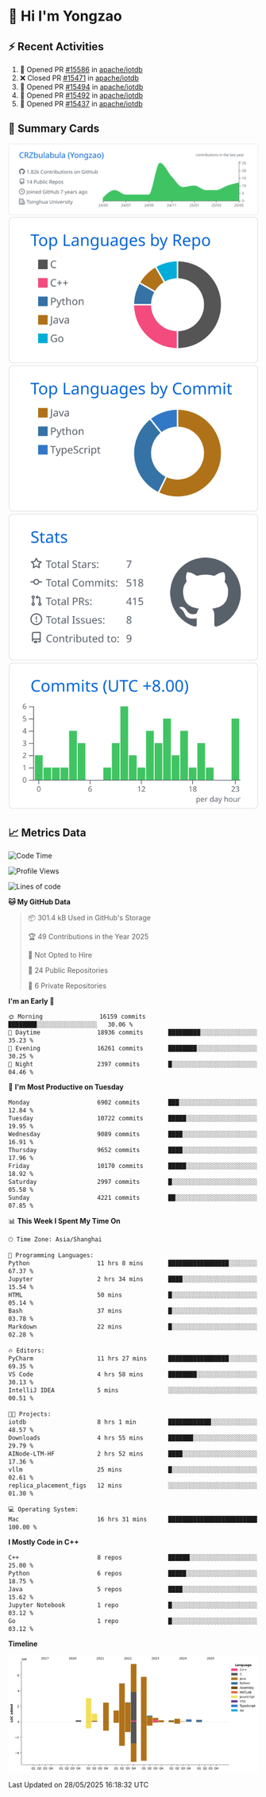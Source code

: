 # 👋 Hi I'm Yongzao

## ⚡ Recent Activities
<!--START_SECTION:activity-->
1. 💪 Opened PR [#15586](https://github.com/apache/iotdb/pull/15586) in [apache/iotdb](https://github.com/apache/iotdb)
2. ❌ Closed PR [#15471](https://github.com/apache/iotdb/pull/15471) in [apache/iotdb](https://github.com/apache/iotdb)
3. 💪 Opened PR [#15494](https://github.com/apache/iotdb/pull/15494) in [apache/iotdb](https://github.com/apache/iotdb)
4. 💪 Opened PR [#15492](https://github.com/apache/iotdb/pull/15492) in [apache/iotdb](https://github.com/apache/iotdb)
5. 💪 Opened PR [#15437](https://github.com/apache/iotdb/pull/15437) in [apache/iotdb](https://github.com/apache/iotdb)
<!--END_SECTION:activity-->

## 🎑 Summary Cards

[![](https://raw.githubusercontent.com/CRZbulabula/CRZbulabula/main/profile-summary-card-output/github/0-profile-details.svg)](https://github.com/vn7n24fzkq/github-profile-summary-cards)
[![](https://raw.githubusercontent.com/CRZbulabula/CRZbulabula/main/profile-summary-card-output/github/1-repos-per-language.svg)](https://github.com/vn7n24fzkq/github-profile-summary-cards) [![](https://raw.githubusercontent.com/CRZbulabula/CRZbulabula/main/profile-summary-card-output/github/2-most-commit-language.svg)](https://github.com/vn7n24fzkq/github-profile-summary-cards)
[![](https://raw.githubusercontent.com/CRZbulabula/CRZbulabula/main/profile-summary-card-output/github/3-stats.svg)](https://github.com/vn7n24fzkq/github-profile-summary-cards) [![](https://raw.githubusercontent.com/CRZbulabula/CRZbulabula/main/profile-summary-card-output/github/4-productive-time.svg)](https://github.com/vn7n24fzkq/github-profile-summary-cards)

## 📈 Metrics Data

<!--START_SECTION:waka-->
![Code Time](http://img.shields.io/badge/Code%20Time-883%20hrs%2017%20mins-blue)

![Profile Views](http://img.shields.io/badge/Profile%20Views-0-blue)

![Lines of code](https://img.shields.io/badge/From%20Hello%20World%20I%27ve%20Written-31.3%20million%20lines%20of%20code-blue)

**🐱 My GitHub Data** 

> 📦 301.4 kB Used in GitHub's Storage 
 > 
> 🏆 49 Contributions in the Year 2025
 > 
> 🚫 Not Opted to Hire
 > 
> 📜 24 Public Repositories 
 > 
> 🔑 6 Private Repositories 
 > 
**I'm an Early 🐤** 

```text
🌞 Morning                16159 commits       ████████░░░░░░░░░░░░░░░░░   30.06 % 
🌆 Daytime                18936 commits       █████████░░░░░░░░░░░░░░░░   35.23 % 
🌃 Evening                16261 commits       ████████░░░░░░░░░░░░░░░░░   30.25 % 
🌙 Night                  2397 commits        █░░░░░░░░░░░░░░░░░░░░░░░░   04.46 % 
```
📅 **I'm Most Productive on Tuesday** 

```text
Monday                   6902 commits        ███░░░░░░░░░░░░░░░░░░░░░░   12.84 % 
Tuesday                  10722 commits       █████░░░░░░░░░░░░░░░░░░░░   19.95 % 
Wednesday                9089 commits        ████░░░░░░░░░░░░░░░░░░░░░   16.91 % 
Thursday                 9652 commits        ████░░░░░░░░░░░░░░░░░░░░░   17.96 % 
Friday                   10170 commits       █████░░░░░░░░░░░░░░░░░░░░   18.92 % 
Saturday                 2997 commits        █░░░░░░░░░░░░░░░░░░░░░░░░   05.58 % 
Sunday                   4221 commits        ██░░░░░░░░░░░░░░░░░░░░░░░   07.85 % 
```


📊 **This Week I Spent My Time On** 

```text
🕑︎ Time Zone: Asia/Shanghai

💬 Programming Languages: 
Python                   11 hrs 8 mins       █████████████████░░░░░░░░   67.37 % 
Jupyter                  2 hrs 34 mins       ████░░░░░░░░░░░░░░░░░░░░░   15.54 % 
HTML                     50 mins             █░░░░░░░░░░░░░░░░░░░░░░░░   05.14 % 
Bash                     37 mins             █░░░░░░░░░░░░░░░░░░░░░░░░   03.78 % 
Markdown                 22 mins             █░░░░░░░░░░░░░░░░░░░░░░░░   02.28 % 

🔥 Editors: 
PyCharm                  11 hrs 27 mins      █████████████████░░░░░░░░   69.35 % 
VS Code                  4 hrs 58 mins       ████████░░░░░░░░░░░░░░░░░   30.13 % 
IntelliJ IDEA            5 mins              ░░░░░░░░░░░░░░░░░░░░░░░░░   00.51 % 

🐱‍💻 Projects: 
iotdb                    8 hrs 1 min         ████████████░░░░░░░░░░░░░   48.57 % 
Downloads                4 hrs 55 mins       ███████░░░░░░░░░░░░░░░░░░   29.79 % 
AINode-LTM-HF            2 hrs 52 mins       ████░░░░░░░░░░░░░░░░░░░░░   17.36 % 
vllm                     25 mins             █░░░░░░░░░░░░░░░░░░░░░░░░   02.61 % 
replica_placement_figs   12 mins             ░░░░░░░░░░░░░░░░░░░░░░░░░   01.30 % 

💻 Operating System: 
Mac                      16 hrs 31 mins      █████████████████████████   100.00 % 
```

**I Mostly Code in C++** 

```text
C++                      8 repos             ██████░░░░░░░░░░░░░░░░░░░   25.00 % 
Python                   6 repos             █████░░░░░░░░░░░░░░░░░░░░   18.75 % 
Java                     5 repos             ████░░░░░░░░░░░░░░░░░░░░░   15.62 % 
Jupyter Notebook         1 repo              █░░░░░░░░░░░░░░░░░░░░░░░░   03.12 % 
Go                       1 repo              █░░░░░░░░░░░░░░░░░░░░░░░░   03.12 % 
```



**Timeline**

![Lines of Code chart](https://raw.githubusercontent.com/CRZbulabula/CRZbulabula/main/assets/bar_graph.png)


 Last Updated on 28/05/2025 16:18:32 UTC
<!--END_SECTION:waka-->


